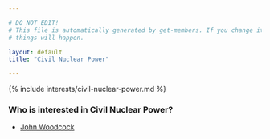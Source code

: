 ```yaml
---

# DO NOT EDIT!
# This file is automatically generated by get-members. If you change it, bad
# things will happen.

layout: default
title: "Civil Nuclear Power"

---
```


{% include interests/civil-nuclear-power.md %}

### Who is interested in Civil Nuclear Power?


* [John Woodcock](../members/john-woodcock.html)
